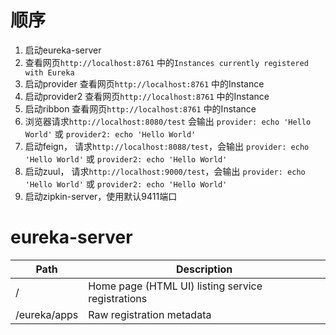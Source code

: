 # 顺序
1. 启动eureka-server
2. 查看网页`http://localhost:8761` 中的`Instances currently registered with Eureka`
3. 启动provider 查看网页`http://localhost:8761` 中的Instance
4. 启动provider2 查看网页`http://localhost:8761` 中的Instance
5. 启动ribbon 查看网页`http://localhost:8761` 中的Instance
6. 浏览器请求`http://localhost:8080/test` 会输出 `provider: echo 'Hello World'` 或 `provider2: echo 'Hello World'`
7. 启动feign， 请求`http://localhost:8088/test`，会输出 `provider: echo 'Hello World'` 或 `provider2: echo 'Hello World'`
8. 启动zuul， 请求`http://localhost:9000/test`，会输出 `provider: echo 'Hello World'` 或 `provider2: echo 'Hello World'`
9. 启动zipkin-server，使用默认9411端口

# eureka-server
| Path             | Description  |
|------------------|--------------|
| /                | Home page (HTML UI) listing service registrations    |
| /eureka/apps     | Raw registration metadata |

